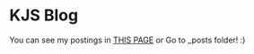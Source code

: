 # KJS Blog

You can see my postings in [THIS PAGE](https://kangjunseo.github.io) or Go to
 _posts folder! :)
